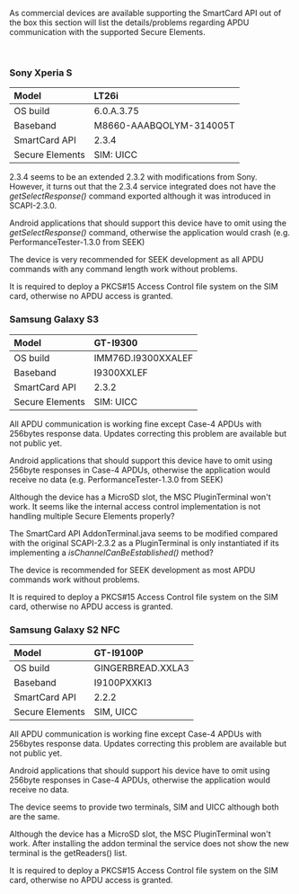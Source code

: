 As commercial devices are available supporting the SmartCard API out of the box this section will list the details/problems regarding APDU communication with the supported Secure Elements.

<br />

### Sony Xperia S ###
| Model | LT26i |
|:------|:------|
| OS build | 6.0.A.3.75 |
| Baseband | M8660-AAABQOLYM-314005T |
| SmartCard API | 2.3.4 |
| Secure Elements | SIM: UICC |

2.3.4 seems to be an extended 2.3.2 with modifications from Sony. However, it turns out that the 2.3.4 service integrated does not have the _getSelectResponse()_ command exported although it was introduced in SCAPI-2.3.0.

Android applications that should support this device have to omit using the _getSelectResponse()_ command, otherwise the application would crash (e.g. PerformanceTester-1.3.0 from SEEK)

The device is very recommended for SEEK development as all APDU commands with any command length work without problems.

It is required to deploy a PKCS#15 Access Control file system on the SIM card, otherwise no APDU access is granted.
<br />

### Samsung Galaxy S3 ###
| Model | GT-I9300 |
|:------|:---------|
| OS build | IMM76D.I9300XXALEF |
| Baseband | I9300XXLEF |
| SmartCard API | 2.3.2 |
| Secure Elements | SIM: UICC |

All APDU communication is working fine except Case-4 APDUs with 256bytes response data. Updates correcting this problem are available but not public yet.

Android applications that should support this device have to omit using 256byte responses in Case-4 APDUs, otherwise the application would receive no data (e.g. PerformanceTester-1.3.0 from SEEK)

Although the device has a MicroSD slot, the MSC PluginTerminal won't work. It seems like the internal access control implementation is not handling multiple Secure Elements properly?

The SmartCard API AddonTerminal.java seems to be modified compared with the original SCAPI-2.3.2 as a PluginTerminal is only instantiated if its implementing a _isChannelCanBeEstablished()_ method?

The device is recommended for SEEK development as most APDU commands work without problems.

It is required to deploy a PKCS#15 Access Control file system on the SIM card, otherwise no APDU access is granted.
<br />

### Samsung Galaxy S2 NFC ###
| Model | GT-I9100P |
|:------|:----------|
| OS build | GINGERBREAD.XXLA3 |
| Baseband | I9100PXXKI3 |
| SmartCard API | 2.2.2 |
| Secure Elements | SIM, UICC |

All APDU communication is working fine except Case-4 APDUs with 256bytes response data. Updates correcting this problem are available but not public yet.

Android applications that should support his device have to omit using 256byte responses in Case-4 APDUs, otherwise the application would receive no data.

The device seems to provide two terminals, SIM and UICC although both are the same.

Although the device has a MicroSD slot, the MSC PluginTerminal won't work. After installing the addon terminal the service does not show the new terminal is the getReaders() list.

It is required to deploy a PKCS#15 Access Control file system on the SIM card, otherwise no APDU access is granted.
<br />